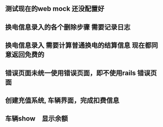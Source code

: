 ## 测试现在的web mock 还没配置好
 
##  换电信息录入的各个删除步骤 需要记录日志

## 换电信息录入 需要计算普通换电的结算信息 现在都同意返回免费的

## 错误页面未统一使用错误页面，即不使用rails 错误页面

## 创建充值系统, 车辆界面，完成扣费信息

## 车辆show　显示余额
